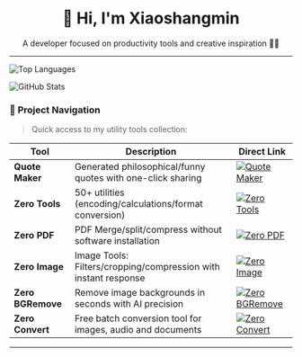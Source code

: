 <h1 align="center">🚀 Hi, I'm Xiaoshangmin</h1>

<p align="center">A developer focused on productivity tools and creative inspiration 👨‍💻</p>

---
![Top Languages](https://github-readme-stats.vercel.app/api/top-langs/?username=xiaoshangmin&layout=compact&theme=radical)

![GitHub Stats](https://github-readme-stats.vercel.app/api?username=xiaoshangmin&show_icons=true&count_private=true&theme=radical)

### 🔗 **Project Navigation**
> Quick access to my utility tools collection:

| Tool           | Description                  | Direct Link                                                                 |
|----------------|------------------------------|--------------------------------------------------------------------------|
| **Quote Maker** | Generated philosophical/funny quotes with one-click sharing  | [![Quote Maker](https://img.shields.io/badge/QuoteMaker-ff9800?style=for-the-badge&logo=quote&logoColor=white)](https://quotemaker.cc/) |
| **Zero Tools**   | 50+ utilities (encoding/calculations/format conversion)  | [![Zero Tools](https://img.shields.io/badge/Zero_Tools-1ea54cFF?style=for-the-badge&logo=tools&logoColor=white)](https://tools.wowyou.cc/) |
| **Zero PDF**  | PDF Merge/split/compress without software installation  | [![Zero PDF](https://img.shields.io/badge/ZeroPDF-7882ff?style=for-the-badge&logo=adobeacrobatreader&logoColor=white)](https://pdf.wowyou.cc/) |
| **Zero Image**| Image Tools: Filters/cropping/compression with instant response  | [![Zero Image](https://img.shields.io/badge/Zero_Image-3b82f6?style=for-the-badge&logo=image&logoColor=white)](https://image.wowyou.cc/) |
| **Zero BGRemove**  | Remove image backgrounds in seconds with AI precision | [![Zero BGRemove](https://img.shields.io/badge/Zero_BGRemove-000000?style=for-the-badge&logo=magic&logoColor=white)](https://bgremove.wowyou.cc/) |
|**Zero Convert**| Free batch conversion tool for images, audio and documents | [![Zero Convert](https://img.shields.io/badge/Zero_Convert-3a88c3?style=for-the-badge&logo=convertio&logoColor=black)](https://nextbconvert.com/) |

---
